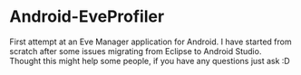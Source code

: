 Android-EveProfiler
===================

First attempt at an Eve Manager application for Android. I have started from scratch after some issues migrating from Eclipse to Android Studio. Thought this might help some people, if you have any questions just ask :D
